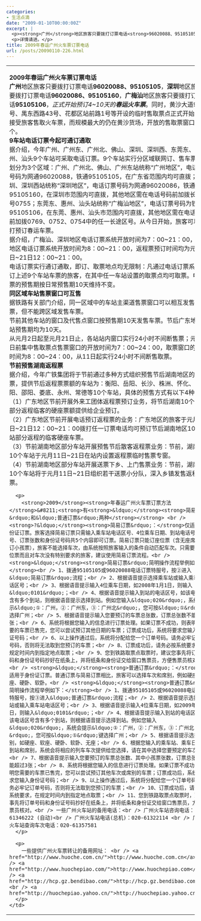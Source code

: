 ```yaml
---
categories:
- 生活点滴
date: "2009-01-10T00:00:00Z"
excerpt: |
  <p><strong>广州</strong>地区旅客只要拨打订票电话<strong>96020088、95105105</strong>，<strong>深圳</strong>地区旅客只要拨打订票电话<strong>96020086、95105160</strong>，<strong>广梅汕</strong>地区旅客只要拨打订票电话<strong>95105106</strong>，<em>正式开始预订4~10天的<strong>春运火车票</strong></em>。同时，黄沙大道99号、禺东西路43号、花都区站前路1号等开设的临时售取票点正式开始集中接受旅客售取火车票，而规模最大的仍在黄沙货场，开放的售取票窗口达75个。</p>
  <p>详情请进。</p>
title: 2009年春运广州火车票订票电话
url: /posts/20090110-226.html
---
```

<table cellspacing="0" cellpadding="0" width="94%" align="center" border="0">
  <tr>
    <td>
      <p>
        <strong>2009</strong><strong>年春运广州火车票订票电话</strong> <br /> <strong>广州</strong>地区旅客只要拨打订票电话<strong>96020088、95105105</strong>，<strong>深圳</strong>地区旅客只要拨打订票电话<strong>96020086、95105160</strong>，<strong>广梅汕</strong>地区旅客只要拨打订票电话<strong>95105106</strong>，<em>正式开始预订4~10天的<strong>春运火车票</strong></em>。同时，黄沙大道99号、禺东西路43号、花都区站前路1号等开设的临时售取票点正式开始集中接受旅客售取火车票，而规模最大的仍在黄沙货场，开放的售取票窗口达75个。 <br /> <strong>9车站电话订票今起可通订通取</strong><br /> 据介绍，今年广州、广州东、广州北、佛山、深圳、深圳西、东莞东、惠州、汕头9个车站可采取电话订票。9个车站实行分区域联网订、售车票，共划分为3个区域：广州、广州北、佛山、广州东站统称&ldquo;广州地区&rdquo;，电话订票号码为网通96020088，铁通95105105，在广东省范围内均可直拨；深圳、深圳西站统称&ldquo;深圳地区&rdquo;，电话订票号码为网通96020086，铁通95105160，在深圳市范围内可直拨，其他地区需在电话号码前加拨长途区号0755；东莞东、惠州、汕头站统称&ldquo;广梅汕地区&rdquo;，电话订票号码为铁通95105106，在东莞、惠州、汕头市范围内可直拨，其他地区需在电话号码前加拨0769、0752、0754中的任一长途区号。从今日开始，旅客可以拨打预订春运车票。 <br /> 据介绍，广梅汕、深圳地区电话订票系统开放时间为7：00~21：00，广州地区电话订票系统开放时间为8：00~21：00，返程票预订时间均为元月11日~21日12：00~21：00。 <br /> 电话订票实行通订通取，即订、取票地点均无限制：凡通过电话订票系统预订上述9个车站车票的旅客，在其中任一车站设置的取票点均可取票。电话订票的预售期按日常预售期10天维持不变。 <br /> <strong>同区域车站售票窗口可互售</strong> <br /> 据铁路有关部门介绍，同一区域中的车站主渠道售票窗口可以相互发售车票，但不能跨区域发售车票。 <br /> 节前其他车站的窗口及代售点窗口按预售期10天发售车票。节后广东地区各站预售期均为10天。 <br /> 从元月2日起至元月21日止，各站站内窗口实行24小时不间断售票；元月11日前集中售取票点售票窗口的开放时间为7：00~24：00，取票窗口的开放时间为8：00~24：00，从11日起实行24小时不间断售取票。 <br /> <strong>节前预售湖南返程票</strong> <br /> 据介绍，今年广铁集团将于节前通过多种方式组织预售节后湖南地区的返程票，提供节后返程票票额的车站为：衡阳、岳阳、长沙、株洲、怀化、耒阳、邵阳、娄底、永州、常德等10个车站，具体的预售方式有以下4种： <br /> （1）广东地区节前开展外来工团体返程票预订业务，将节后湖南10个车站部分返程临客的硬座票额提供给企业预订。 <br /> （2）广东地区节前开展电话预订返程票的业务：广东地区的旅客于元月11日~21日12：00~21：00拨打任一订票电话均可预订节后湖南地区10个车站部分返程的临客硬座车票。 <br /> （3）节前湖南地区部分车站开展预售节后散客返程票业务：节前，湖南地区10个车站于元月11日~21日在站内设置返程票临时售票专窗。 <br /> （4）节前湖南地区部分车站开展送票下乡、上门售票业务：节前，湖南地区10个车站将于元月11日~21日组织若干送票小分队，深入乡镇发售返程车票。
      </p>
      
      <p>
        <strong>2009</strong><strong>年春运广州火车票订票方法</strong>&#8211;<strong>有<strong>&ldquo;</strong><strong>简易订票&rdquo;和&ldquo;普通订票&rdquo;两种</strong></strong> <br /> <strong>?&ldquo;</strong><strong>简易订票&rdquo;：</strong>仅适用于身份证订票。旅客选择简易订票只需输入乘车站电话区号、4位乘车日期、到站电话号码区号、订票张数和身份证号码共5个内容即可订票。简易订票只能订座位票（含无座席，不能订小孩票），旅客不能选择车次，由系统按照旅客输入的条件自动匹配车次。只需要预定座位票而且对车次没有特别要求的旅客，建议使用简易订票流程。<br /> <strong>&ldquo;</strong><strong>简易订票&rdquo;简明操作流程举例如下：</strong><br /> 1、拨通95105105或96020088电话订票特服号，按②进入&ldquo;简易订票&rdquo;流程；<br /> 2、根据语音提示选择乘车站或输入乘车站电话区号；<br /> 3、根据语音提示输入4位乘车日期，如2008年1月1日，则输入&ldquo;0101&rdquo;；<br /> 4、根据语音提示输入到站的电话区号，如该电话区号含有多个到站，则根据语音提示选择到站。例如您输入&ldquo;020&rdquo;，系统会提示&ldquo;①：广州，②：广州东，③：广州北&rdquo;，您可按&ldquo;①&rdquo;键选择广州；<br /> 5、根据语音提示输入您要预订的车票总张数，订票总张数不能超过3张；<br /> 6、系统将根据您输入的信息进行订票处理。如果订票不成功，则表明您需要的车票已售完，您可以尝试预订其他日期的车票；订票成功后，系统将要求您输入身份证号码；<br /> 6、以上操作通过后，系统将分配给您一个订单号码。请务必牢记订单号码，否则将无法取到您预订的车票；<br /> 8、订票成功后，请务必按系统要求，在规定时间内到指定地点取票；<br /> 9、您到铁路取票点取票时，建议您事先将订单号码和身份证号码抄好在纸条上，并将纸条和身份证交给窗口售票员，方便售票员核对。<br /> <strong>&ldquo;</strong><strong>普通订票&rdquo;：</strong>仅适用于身份证订票。普通订票与简易订票相比，旅客可以选择车次和席别，例如硬座、软座、硬卧、软卧。<br /> <strong>&ldquo;</strong><strong>普通订票&rdquo;简明操作流程举例如下：</strong><br /> 1、拨通95105105或96020088电话订票特服号，按③进入&ldquo;普通订票&rdquo;流程；<br /> 2、根据语音提示选择乘车站或输入乘车站电话区号；<br /> 3、根据语音提示输入4位乘车日期，如2009年1月1日，则输入&ldquo;0101&rdquo;；<br /> 4、根据语音提示输入到站的电话区号，如该电话区号含有多个到站，则根据语音提示选择到站。例如您输入&ldquo;020&rdquo;，系统会提示&ldquo;①：广州，②：广州东，③：广州北&rdquo;，您可按&ldquo;①&rdquo;键选择广州；<br /> 5、根据语音提示选择席别，如硬座、软座、硬卧、软卧、无座；<br /> 6、根据您输入的乘车站、乘车日期、到站和席别，系统会将相应的列车车次提供给您选择，请在其中选择您要预定的车次；<br /> 7、根据语音提示输入您要预订的车票总张数、其中小孩票张数，订票总张数不能超过3张；<br /> 8、系统将根据您输入的信息进行订票处理。如果订票不成功，则表明您需要的车票已售完，您可以尝试预订其他车次或席别的车票；订票成功后，系统将要求您输入身份证号码；<br /> 9、以上操作通过后，系统将分配给您一个订单号码。请务必牢记订单号码，否则将无法取到您预订的车票；<br /> 10、订票成功后，请务必按系统要求，在规定时间内到指定地点取票；<br /> 11、您到铁路取票点取票时，建议您事先将订单号码和身份证号码抄好在纸条上，并将纸条和身份证交给窗口售票员，方便售票员核对。<br /> 一些广州火车站的备用电话：<br /> 广州火车站咨询电话：020-61346222 (自动)<br /> 广州火车站电话(总机)：020-61322114 <br /> 广州市火车站查询车次电话：020-61357581
      </p>
      
      <p>
        一些提供广州火车票转让的备用网址： <br /> <a href="http://www.huoche.com.cn/">http://www.huoche.com.cn</a><br /> <a href="http://www.huochepiao.com/">http://www.huochepiao.com</a><br /> <a href="http://hcp.gz.bendibao.com/">http://hcp.gz.bendibao.com/</a><br /> <a href="http://huochepiao.yahoo.cn/">http://huochepiao.yahoo.cn</a>
      </p>
    </td>
  </tr>
</table>